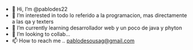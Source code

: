 - 👋 Hi, I’m @pablodes22
- 👀 I’m interested in todo lo referido a la programacion, mas directamente a las qa y texters
- 🌱 I’m currently learning  desarrollador web y un poco de java y phyton
- 💞️ I’m looking to collab...
- 📫 How to reach me .. pablodesousag@gmail.com

<!---
pablodes22/pablodes22 is a ✨ special ✨ repository because its `README.md` (this file) appears on your GitHub profile.
You can click the Preview link to take a look at your changes.
--->
